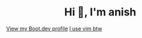 <h1 align="center">Hi 👋, I'm anish</h1>
<a href="https://www.boot.dev/u/kshatrya">View my Boot.dev profile</a>
<a href="https://anish.iusevimbtw.com">I use vim btw</a>
